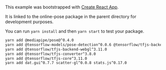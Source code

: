This example was bootstrapped with [Create React App](https://github.com/facebook/create-react-app).

It is linked to the online-pose package in the parent directory for development purposes.

You can run `yarn install` and then `yarn start` to test your package.


```sh
yarn add @mediapipe/pose@^0.4.0
yarn add @tensorflow-models/pose-detection^0.0.6 @tensorflow/tfjs-backend-wasm^3.8.0 
yarn add @tensorflow/tfjs-backend-webgl^3.11.0 
yarn add @tensorflow/tfjs-converter^3.8.0 
yarn add @tensorflow/tfjs-core^3.11.0
yarn add dat.gui^0.7.7 scatter-gl^0.0.8 stats.js^0.17.0
```

